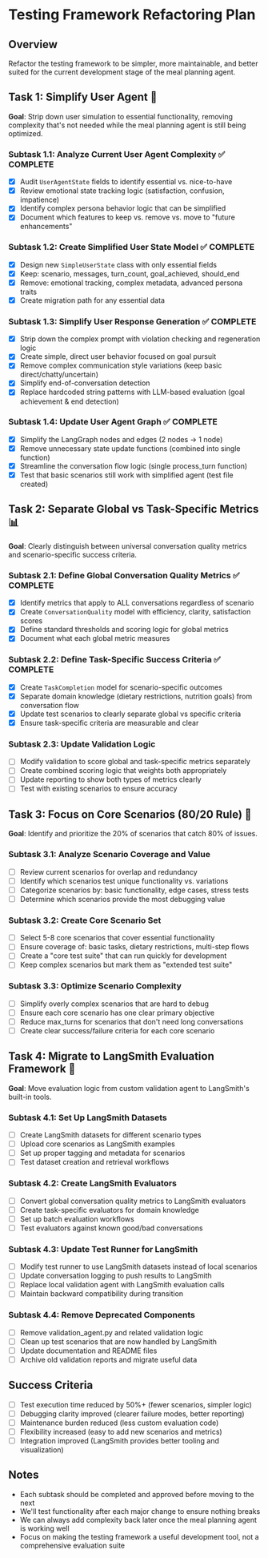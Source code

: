 # Testing Framework Refactoring Plan

## Overview
Refactor the testing framework to be simpler, more maintainable, and better suited for the current development stage of the meal planning agent.

## Task 1: Simplify User Agent 🎯
**Goal**: Strip down user simulation to essential functionality, removing complexity that's not needed while the meal planning agent is still being optimized.

### Subtask 1.1: Analyze Current User Agent Complexity ✅ COMPLETE
- [x] Audit `UserAgentState` fields to identify essential vs. nice-to-have
- [x] Review emotional state tracking logic (satisfaction, confusion, impatience)
- [x] Identify complex persona behavior logic that can be simplified
- [x] Document which features to keep vs. remove vs. move to "future enhancements"

### Subtask 1.2: Create Simplified User State Model ✅ COMPLETE
- [x] Design new `SimpleUserState` class with only essential fields
- [x] Keep: scenario, messages, turn_count, goal_achieved, should_end
- [x] Remove: emotional tracking, complex metadata, advanced persona traits
- [x] Create migration path for any essential data

### Subtask 1.3: Simplify User Response Generation ✅ COMPLETE
- [x] Strip down the complex prompt with violation checking and regeneration logic
- [x] Create simple, direct user behavior focused on goal pursuit
- [x] Remove complex communication style variations (keep basic direct/chatty/uncertain)
- [x] Simplify end-of-conversation detection
- [x] Replace hardcoded string patterns with LLM-based evaluation (goal achievement & end detection)

### Subtask 1.4: Update User Agent Graph ✅ COMPLETE
- [x] Simplify the LangGraph nodes and edges (2 nodes → 1 node)
- [x] Remove unnecessary state update functions (combined into single function)
- [x] Streamline the conversation flow logic (single process_turn function)
- [x] Test that basic scenarios still work with simplified agent (test file created)

## Task 2: Separate Global vs Task-Specific Metrics 📊
**Goal**: Clearly distinguish between universal conversation quality metrics and scenario-specific success criteria.

### Subtask 2.1: Define Global Conversation Quality Metrics ✅ COMPLETE
- [x] Identify metrics that apply to ALL conversations regardless of scenario
- [x] Create `ConversationQuality` model with efficiency, clarity, satisfaction scores
- [x] Define standard thresholds and scoring logic for global metrics
- [x] Document what each global metric measures

### Subtask 2.2: Define Task-Specific Success Criteria ✅ COMPLETE
- [x] Create `TaskCompletion` model for scenario-specific outcomes
- [x] Separate domain knowledge (dietary restrictions, nutrition goals) from conversation flow
- [x] Update test scenarios to clearly separate global vs specific criteria
- [x] Ensure task-specific criteria are measurable and clear

### Subtask 2.3: Update Validation Logic
- [ ] Modify validation to score global and task-specific metrics separately
- [ ] Create combined scoring logic that weights both appropriately
- [ ] Update reporting to show both types of metrics clearly
- [ ] Test with existing scenarios to ensure accuracy

## Task 3: Focus on Core Scenarios (80/20 Rule) 🎯
**Goal**: Identify and prioritize the 20% of scenarios that catch 80% of issues.

### Subtask 3.1: Analyze Scenario Coverage and Value
- [ ] Review current scenarios for overlap and redundancy
- [ ] Identify which scenarios test unique functionality vs. variations
- [ ] Categorize scenarios by: basic functionality, edge cases, stress tests
- [ ] Determine which scenarios provide the most debugging value

### Subtask 3.2: Create Core Scenario Set
- [ ] Select 5-8 core scenarios that cover essential functionality
- [ ] Ensure coverage of: basic tasks, dietary restrictions, multi-step flows
- [ ] Create a "core test suite" that can run quickly for development
- [ ] Keep complex scenarios but mark them as "extended test suite"

### Subtask 3.3: Optimize Scenario Complexity
- [ ] Simplify overly complex scenarios that are hard to debug
- [ ] Ensure each core scenario has one clear primary objective
- [ ] Reduce max_turns for scenarios that don't need long conversations
- [ ] Create clear success/failure criteria for each core scenario

## Task 4: Migrate to LangSmith Evaluation Framework 🔄
**Goal**: Move evaluation logic from custom validation agent to LangSmith's built-in tools.

### Subtask 4.1: Set Up LangSmith Datasets
- [ ] Create LangSmith datasets for different scenario types
- [ ] Upload core scenarios as LangSmith examples
- [ ] Set up proper tagging and metadata for scenarios
- [ ] Test dataset creation and retrieval workflows

### Subtask 4.2: Create LangSmith Evaluators
- [ ] Convert global conversation quality metrics to LangSmith evaluators
- [ ] Create task-specific evaluators for domain knowledge
- [ ] Set up batch evaluation workflows
- [ ] Test evaluators against known good/bad conversations

### Subtask 4.3: Update Test Runner for LangSmith
- [ ] Modify test runner to use LangSmith datasets instead of local scenarios
- [ ] Update conversation logging to push results to LangSmith
- [ ] Replace local validation agent with LangSmith evaluation calls
- [ ] Maintain backward compatibility during transition

### Subtask 4.4: Remove Deprecated Components
- [ ] Remove validation_agent.py and related validation logic
- [ ] Clean up test scenarios that are now handled by LangSmith
- [ ] Update documentation and README files
- [ ] Archive old validation reports and migrate useful data

## Success Criteria
- [ ] Test execution time reduced by 50%+ (fewer scenarios, simpler logic)
- [ ] Debugging clarity improved (clearer failure modes, better reporting)
- [ ] Maintenance burden reduced (less custom evaluation code)
- [ ] Flexibility increased (easy to add new scenarios and metrics)
- [ ] Integration improved (LangSmith provides better tooling and visualization)

## Notes
- Each subtask should be completed and approved before moving to the next
- We'll test functionality after each major change to ensure nothing breaks
- We can always add complexity back later once the meal planning agent is working well
- Focus on making the testing framework a useful development tool, not a comprehensive evaluation suite 